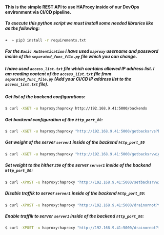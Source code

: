 #### This is the simple REST API to use HAProxy inside of our DevOps environment via CI/CD pipeline. 

##### To execute this python script we must install some needed libraries like as the following:
```zsh
➜  ~ pip3 install -r requirements.txt
```

##### For the `Basic Authentication` I have used `haproxy` username and password inside of the `separated_func_file.py` file which you can change.

##### I have used `access_list.txt` file which contains allowed IP address list. I am reading content of the `access_list.txt` file from `separated_func_file.py` (Add your CI/CD IP address list to the `access_list.txt` file).

##### Get list of the backend configurations:
```zsh
$ curl -XGET -u haproxy:haproxy http://192.168.9.41:5000/backends
```

##### Get backend configuration of the `http_port_80`:
```zsh
$ curl -XGET -u haproxy:haproxy "http://192.168.9.41:5000/getbacksrvs?backend_name=http_port_80"
```

##### Get weight of the server `server1` inside of the backend `http_port_80`
```zsh
$ curl -XGET -u haproxy:haproxy "http://192.168.9.41:5000/getbacksrvwight?backend_name=http_port_80&server_name=server1"
```

##### Set weight to the hither `256` of the server `server1` inside of the backend `http_port_80`:
```zsh
$ curl -XPOST -u haproxy:haproxy "http://192.168.9.41:5000/setbacksrvwight?backend_name=http_port_80&server_name=server1&weight=256"
```

##### Disable traffik to server `server1` inside of the backend `http_port_80`:
```zsh
$ curl -XPOST -u haproxy:haproxy "http://192.168.9.41:5000/drainornot?traffic=disable&backend_name=http_port_80&server_name=server1"
```

##### Enable traffik to server `server1` inside of the backend `http_port_80`:
```zsh
$ curl -XPOST -u haproxy:haproxy "http://192.168.9.41:5000/drainornot?traffic=enable&backend_name=http_port_80&server_name=server1"
```
